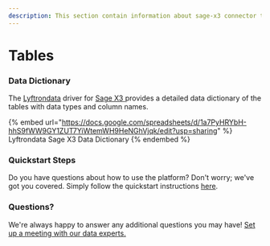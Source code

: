 ```yaml
---
description: This section contain information about sage-x3 connector tables information
---
```


# Tables

### Data Dictionary

The [Lyftrondata](https://www.lyftrondata.com/) driver for [Sage X3](https://www.lyftrondata.com/integration/sage-x3/)[ ](https://www.lyftrondata.com/integration/sage-x3/)provides a detailed data dictionary of the tables with data types and column names.

{% embed url="https://docs.google.com/spreadsheets/d/1a7PyHRYbH-hhS9fWW9GY1ZUT7YiWtemWH9HeNGhVjqk/edit?usp=sharing" %}
Lyftrondata Sage X3 Data Dictionary
{% endembed %}

### Quickstart Steps

Do you have questions about how to use the platform? Don't worry; we've got you covered. Simply follow the quickstart instructions [here](../../../../quickstart-steps.md).

### Questions? <a href="#questions" id="questions"></a>

We're always happy to answer any additional questions you may have! [Set up a meeting with our data experts.](https://www.lyftrondata.com/book-a-meeting/)

